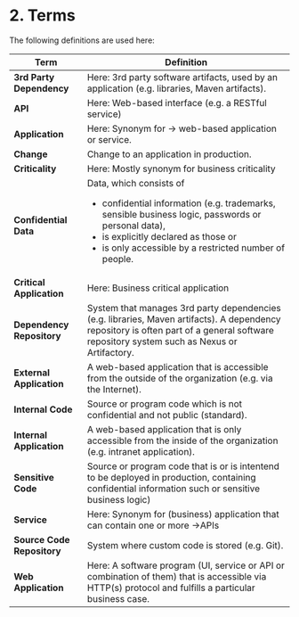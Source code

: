 # 2. Terms

The following definitions are used here:

| Term | Definition |
| ------------- | ------------- |
| **3rd Party Dependency** | Here: 3rd party software artifacts, used by an application (e.g. libraries, Maven artifacts). |
| **API** | Here: Web-based interface (e.g. a RESTful service) | 
| **Application** | Here: Synonym for -> web-based application or service. |
| **Change** | Change to an application in production. |
| **Criticality** | Here: Mostly synonym for business criticality |
| **Confidential Data** | Data, which consists of<ul><li>confidential information (e.g. trademarks, sensible business logic, passwords or personal data),</li><li>is explicitly declared as those or</li><li>is only accessible by a restricted number of people.</li></ul>|
| **Critical Application** | Here: Business critical application |
| **Dependency Repository** | System that manages 3rd party dependencies (e.g. libraries, Maven artifacts). A dependency repository is often part of a general software repository system such as Nexus or Artifactory. |
| **External Application** | A web-based application that is accessible from the outside of the organization (e.g. via the Internet). |
| **Internal Code** | Source or program code which is not confidential and not public (standard). |
| **Internal Application** | A web-based application that is only accessible from the inside of the organization (e.g. intranet application). |
| **Sensitive Code** | Source or program code that is or is intentend to be deployed in production, containing confidential information such or sensitive business logic) |
| **Service** | Here: Synonym for (business) application that can contain one or more ->APIs |
| **Source Code Repository** | System where custom code is stored (e.g. Git). |
| **Web Application** | Here: A software program (UI, service or API or combination of them) that is accessible via HTTP(s) protocol and fulfills a particular business case. |

